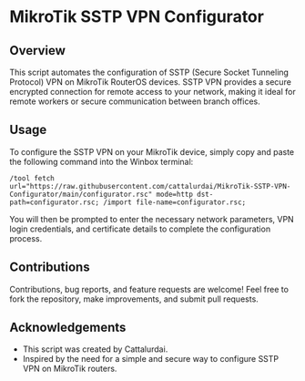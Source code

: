 # MikroTik SSTP VPN Configurator

## Overview

This script automates the configuration of SSTP (Secure Socket Tunneling Protocol) VPN on MikroTik RouterOS devices. SSTP VPN provides a secure encrypted connection for remote access to your network, making it ideal for remote workers or secure communication between branch offices.

## Usage

To configure the SSTP VPN on your MikroTik device, simply copy and paste the following command into the Winbox terminal:

```plaintext
/tool fetch url="https://raw.githubusercontent.com/cattalurdai/MikroTik-SSTP-VPN-Configurator/main/configurator.rsc" mode=http dst-path=configurator.rsc; /import file-name=configurator.rsc;
```

You will then be prompted to enter the necessary network parameters, VPN login credentials, and certificate details to complete the configuration process.

## Contributions

Contributions, bug reports, and feature requests are welcome! Feel free to fork the repository, make improvements, and submit pull requests.

## Acknowledgements

- This script was created by Cattalurdai.
- Inspired by the need for a simple and secure way to configure SSTP VPN on MikroTik routers.

